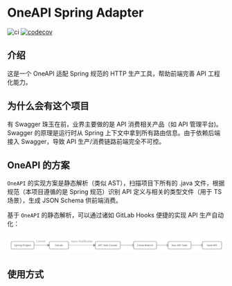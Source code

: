 # OneAPI Spring Adapter

![ci](https://github.com/tudou527/oneapi-spring-adapter/actions/workflows/workflow.yml/badge.svg)
[![codecov](https://codecov.io/gh/tudou527/oneapi-spring-adapter/branch/master/graph/badge.svg)](https://codecov.io/gh/tudou527/oneapi-spring-adapter)

## 介绍
这是一个 OneAPI 适配 Spring 规范的 HTTP 生产工具，帮助前端完善 API 工程化能力。

## 为什么会有这个项目
有 Swagger 珠玉在前，业界主要做的是 API 消费相关产品（如 API 管理平台)。Swagger 的原理是运行时从 Spring 上下文中拿到所有路由信息。由于依赖后端接入 Swagger，导致 API 生产/消费链路前端完全不可控。

## OneAPI 的方案
`OneAPI` 的实现方案是静态解析（类似 AST），扫描项目下所有的 .java 文件，根据规范（本项目遵循的是 Spring 规范）识别 API 定义与相关的类型文件（用于 TS 场景），生成 JSON Schema 供前端消费。

基于 `OneAPI` 的静态解析，可以通过诸如 GitLab Hooks 便捷的实现 API 生产自动化：

<img src="https://raw.githubusercontent.com/tudou527/oneapi-spring-adapter/master/images/follow.png" width="760" />

## 使用方式

